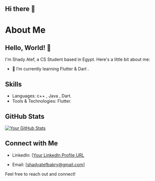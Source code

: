 ## Hi there 👋

<!--
**shady-ateff/shady-ateff** is a ✨ _special_ ✨ repository because its `README.md` (this file) appears on your GitHub profile.

Here are some ideas to get you started:

- 🔭 I’m currently working on ...
- 🌱 I’m currently learning ...
- 👯 I’m looking to collaborate on ...
- 🤔 I’m looking for help with ...
- 💬 Ask me about ...
- 📫 How to reach me: ...
- 😄 Pronouns: ...
- ⚡ Fun fact: ...
-->
# About Me

## Hello, World! 👋

I'm Shady Atef, a CS Student based in Egypt. Here's a little bit about me:

<!-- - 🔭 I’m currently working on [Current Project or Job]. -->
- 🌱 I’m currently learning Flutter & Dart .
<!--- 👯 I’m looking to collaborate on [Project Types or Areas of Interest].
- 💬 Ask me about [Your Expertise or Interests].
- 📫 How to reach me: [Your Contact Information].
- 😄 Pronouns: [Your Pronouns, if applicable].
- ⚡ Fun fact: [Interesting Fact About Yourself].-->

## Skills

- Languages: c++ , Java , Dart.
- Tools & Technologies: Flutter.

## GitHub Stats

[![Your GitHub Stats](https://github-readme-stats.vercel.app/api?username=yourusername&show_icons=true&theme=radical)](https://github.com/yourusername)

## Connect with Me

- LinkedIn: [[Your LinkedIn Profile URL](https://www.linkedin.com/in/shadyatef/)
<!-- - Twitter: [Your Twitter Handle]
- Website: [Your Personal Website URL]-->
- Email: [shadyatefbakry@gmail.com]

Feel free to reach out and connect!

